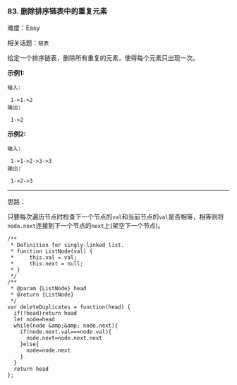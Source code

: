 ### 83. 删除排序链表中的重复元素

难度：Easy

相关话题：`链表`

给定一个排序链表，删除所有重复的元素，使得每个元素只出现一次。



**示例1:** 





```
输入:

 1->1->2
输出:

 1->2

```


**示例2:** 





```
输入:

 1->1->2->3->3
输出:

 1->2->3
```



-----

思路：

只要每次遍历节点时检查下一个节点的`val`和当前节点的`val`是否相等，相等则将`node.next`连接到下一个节点的`next`上(架空下一个节点)。


```
/**
 * Definition for singly-linked list.
 * function ListNode(val) {
 *     this.val = val;
 *     this.next = null;
 * }
 */
/**
 * @param {ListNode} head
 * @return {ListNode}
 */
var deleteDuplicates = function(head) {
  if(!head)return head
  let node=head
  while(node &amp;&amp; node.next){
    if(node.next.val===node.val){
      node.next=node.next.next
    }else{
      node=node.next
    }
  }
  return head
};



```

